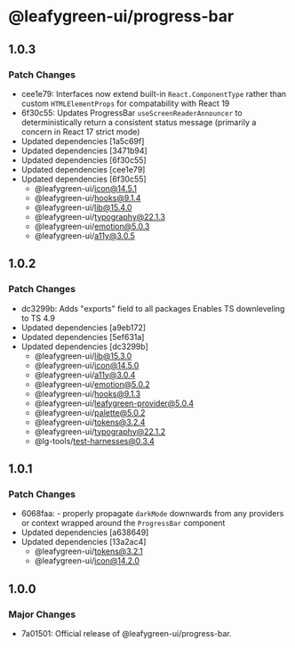 # @leafygreen-ui/progress-bar

## 1.0.3

### Patch Changes

- cee1e79: Interfaces now extend built-in `React.ComponentType` rather than custom `HTMLElementProps` for compatability with React 19
- 6f30c55: Updates ProgressBar `useScreenReaderAnnouncer` to deterministically return a consistent status message (primarily a concern in React 17 strict mode)
- Updated dependencies [1a5c69f]
- Updated dependencies [3471b94]
- Updated dependencies [6f30c55]
- Updated dependencies [cee1e79]
- Updated dependencies [6f30c55]
  - @leafygreen-ui/icon@14.5.1
  - @leafygreen-ui/hooks@9.1.4
  - @leafygreen-ui/lib@15.4.0
  - @leafygreen-ui/typography@22.1.3
  - @leafygreen-ui/emotion@5.0.3
  - @leafygreen-ui/a11y@3.0.5

## 1.0.2

### Patch Changes

- dc3299b: Adds "exports" field to all packages
  Enables TS downleveling to TS 4.9
- Updated dependencies [a9eb172]
- Updated dependencies [5ef631a]
- Updated dependencies [dc3299b]
  - @leafygreen-ui/lib@15.3.0
  - @leafygreen-ui/icon@14.5.0
  - @leafygreen-ui/a11y@3.0.4
  - @leafygreen-ui/emotion@5.0.2
  - @leafygreen-ui/hooks@9.1.3
  - @leafygreen-ui/leafygreen-provider@5.0.4
  - @leafygreen-ui/palette@5.0.2
  - @leafygreen-ui/tokens@3.2.4
  - @leafygreen-ui/typography@22.1.2
  - @lg-tools/test-harnesses@0.3.4

## 1.0.1

### Patch Changes

- 6068faa: - properly propagate `darkMode` downwards from any providers or context wrapped around the `ProgressBar` component
- Updated dependencies [a638649]
- Updated dependencies [13a2ac4]
  - @leafygreen-ui/tokens@3.2.1
  - @leafygreen-ui/icon@14.2.0

## 1.0.0

### Major Changes

- 7a01501: Official release of @leafygreen-ui/progress-bar.
